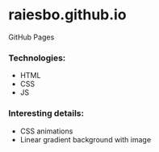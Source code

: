 # raiesbo.github.io
GitHub Pages

### Technologies:
- HTML
- CSS
- JS

### Interesting details:
- CSS animations
- Linear gradient background with image
